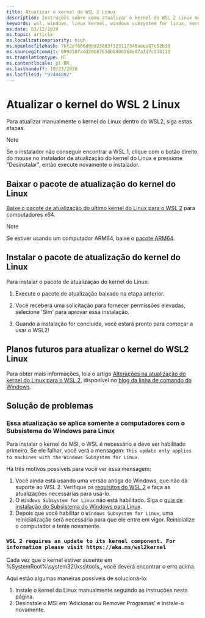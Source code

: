 ```yaml
---
title: Atualizar o kernel do WSL 2 Linux
description: Instruções sobre como atualizar o kernel do WSL 2 Linux manualmente
keywords: wsl, windows, linux kernel, windows subsystem for linux, kernel
ms.date: 03/12/2020
ms.topic: article
ms.localizationpriority: high
ms.openlocfilehash: 7bf2ef606d0bd23083f323117348aeea87c52b10
ms.sourcegitcommit: 609850fadd20687636b8486264e87af47c538111
ms.translationtype: HT
ms.contentlocale: pt-BR
ms.lasthandoff: 10/23/2020
ms.locfileid: "92444802"
---
```

# <a name="updating-the-wsl-2-linux-kernel"></a>Atualizar o kernel do WSL 2 Linux

Para atualizar manualmente o kernel do Linux dentro do WSL2, siga estas etapas.

> [!NOTE] 
> Se o instalador não conseguir encontrar a WSL 1, clique com o botão direito do mouse no instalador de atualização do kernel do Linux e pressione "Desinstalar", então execute novamente o instalador.

## <a name="download-the-linux-kernel-update-package"></a>Baixar o pacote de atualização do kernel do Linux

[Baixe o pacote de atualização do último kernel do Linux para o WSL 2](https://wslstorestorage.blob.core.windows.net/wslblob/wsl_update_x64.msi) para computadores x64.

> [!NOTE]
> Se estiver usando um computador ARM64, baixe o [pacote ARM64](https://wslstorestorage.blob.core.windows.net/wslblob/wsl_update_arm64.msi).

## <a name="install-the-linux-kernel-update-package"></a>Instalar o pacote de atualização do kernel do Linux

Para instalar o pacote de atualização do kernel do Linux:

  1. Execute o pacote de atualização baixado na etapa anterior.

  2. Você receberá uma solicitação para fornecer permissões elevadas, selecione 'Sim' para aprovar essa instalação.

  3. Quando a instalação for concluída, você estará pronto para começar a usar o WSL2!

## <a name="future-plans-for-updating-the-wsl2-linux-kernel"></a>Planos futuros para atualizar o kernel do WSL2 Linux

Para obter mais informações, leia o artigo [Alterações na atualização do kernel do Linux para o WSL 2](https://devblogs.microsoft.com/commandline/wsl2-will-be-generally-available-in-windows-10-version-2004), disponível no [blog da linha de comando do Windows](https://aka.ms/cliblog).

## <a name="troubleshooting"></a>Solução de problemas

### <a name="this-update-only-applies-to-machines-with-the-windows-subsystem-for-linux"></a>Essa atualização se aplica somente a computadores com o Subsistema do Windows para Linux
Para instalar o kernel do MSI, o WSL é necessário e deve ser habilitado primeiro. Se ele falhar, você verá a mensagem: `This update only applies to machines with the Windows Subsystem for Linux`. 

Há três motivos possíveis para você ver essa mensagem:

1. Você ainda está usando uma versão antiga do Windows, que não dá suporte ao WSL 2. Verifique os [requisitos do WSL 2](https://docs.microsoft.com/windows/wsl/install-win10#update-to-wsl-2) e faça as atualizações necessárias para usá-lo. 
2. O `Windows Subsystem for Linux` não está habilitado. Siga o [guia de instalação do Subsistema do Windows para Linux](https://docs.microsoft.com/windows/wsl/install-win10).
3. Depois que você habilitar o `Windows Subsystem for Linux`, uma reinicialização será necessária para que ele entre em vigor. Reinicialize o computador e tente novamente.

### `WSL 2 requires an update to its kernel component. For information please visit https://aka.ms/wsl2kernel`

Cada vez que o kernel estiver ausente em %SystemRoot%\system32\lxss\tools\,, você deverá encontrar o erro acima.

Aqui estão algumas maneiras possíveis de solucioná-lo:

1. Instale o kernel do Linux manualmente seguindo as instruções nesta página.
2. Desinstale o MSI em 'Adicionar ou Remover Programas' e instale-o novamente.